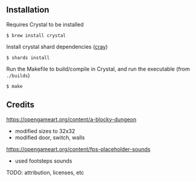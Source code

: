 ## Installation

Requires Crystal to be installed

```
$ brew install crystal
```

Install crystal shard dependencies ([cray](https://github.com/tapgg/cray))

```
$ shards install
```

Run the Makefile to build/compile in Crystal, and run the executable (from `./builds`)

```
$ make
```


## Credits

https://opengameart.org/content/a-blocky-dungeon
- modified sizes to 32x32
- modified door, switch, walls


https://opengameart.org/content/fps-placeholder-sounds
- used footsteps sounds

TODO: attribution, licenses, etc
